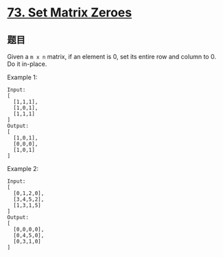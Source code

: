 # [73. Set Matrix Zeroes](https://leetcode.com/problems/set-matrix-zeroes/)

## 题目

Given a `m x n` matrix, if an element is 0, set its entire row and column to 0. Do it in-place.

Example 1:

```text
Input:
[
  [1,1,1],
  [1,0,1],
  [1,1,1]
]
Output:
[
  [1,0,1],
  [0,0,0],
  [1,0,1]
]
```

Example 2:

```text
Input:
[
  [0,1,2,0],
  [3,4,5,2],
  [1,3,1,5]
]
Output:
[
  [0,0,0,0],
  [0,4,5,0],
  [0,3,1,0]
]
```

